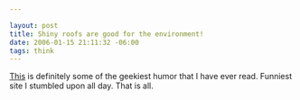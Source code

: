 ```yaml
--- 

layout: post
title: Shiny roofs are good for the environment!
date: 2006-01-15 21:11:32 -06:00
tags: think
---
```

<a href="http://www.fincher.org/Misc/RaiseTheAlbedo.shtml">This</a> is definitely some of the geekiest humor that I have ever read.  Funniest site I stumbled upon all day.  That is all.
